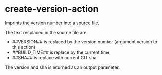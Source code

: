 # create-version-action

Imprints the version number into a source file.

The text resplaced in the source file are:

* ##VERSION## is replaced by the version number (argument version to this action)
* ##BUILD_TIME## is replace by the current time
* ##SHA## is replace with current GIT sha 

The version and sha is returned as an output parameter.
